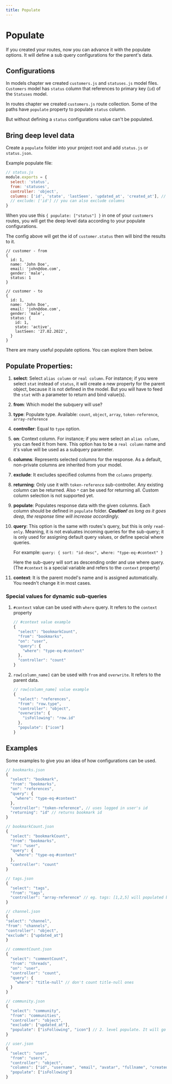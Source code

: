 ```yaml
---
title: Populate
---
```


# Populate

If you created your routes, now you can advance it with the populate options. It will define a sub query configurations for the parent's data.

## Configurations

In models chapter we created `customers.js` and `statuses.js` model files. `Customers` model has `status` column that references to primary key (`id`) of the `Statuses` model.

In routes chapter we created `customers.js` route collection. Some of the paths have `populate` property to populate `status` column.

But without defining a `status` configurations value can't be populated.

## Bring deep level data

Create a `populate` folder into your project root and add `status.js` or `status.json`.

Example populate file:

```js
// status.js
module.exports = {
  select: 'status',
  from: 'statuses',
  controller: 'object',
  columns: ['id', 'state', 'lastSeen', 'updated_at', 'created_at'], // default is all as `*`
  // exclude: ['id'] // you can also exclude columns
}
```

When you use this `{ populate: ["status"] }` in one of your `customers` routes,
you will get the deep level data according to your populate configurations.

The config above will get the id of `customer.status` then will bind the results to it.

```
// customer - from
{
  id: 1,
  name: 'John Doe',
  email: 'john@doe.com',
  gender: 'male',
  status: 1
}
```

```
// customer - to
{
  id: 1,
  name: 'John Doe',
  email: 'john@doe.com',
  gender: 'male',
  status: {
    id: 1,
    state: 'active',
    lastSeen: '27.02.2022',
  }
}
```

There are many useful populate options. You can explore them below.

## Populate Properties:

1. **select**: Select `alias column` or `real column`. For instance; if you were select `stat` instead of `status`, it will create a new property for the parent object, because it is not defined in the model. But you will have to feed the `stat` with a parameter to return and bind value(s).
1. **from**: Which model the subquery will use?
1. **type**: Populate type. Available: `count`, `object`, `array`, `token-reference`, `array-reference`
1. **controller**: Equal to `type` option.
1. **on**: Context column. For instance; if you were select an `alias column`, you can feed it from here. This option has to be a `real column` name and it's value will be used as a subquery parameter.
1. **columns**: Represents selected columns for the response. As a default, non-private columns are inherited from your model.
1. **exclude**: It excludes specified columns from the `columns` property.
1. **returning**: Only use it with `token-reference` sub-controller. Any existing column can be returned. Also `*` can be used for returning all. Custom column selection is not supported yet.
1. **populate**: Populates response data with the given columns. Each column should be defined in `populate` folder. _**Caution!** as long as it goes deep, the response time will increase accordingly._
1. **query**: This option is the same with routes's query, but this is only `read-only`. Meaning, it is not evaluates incoming queries for the sub-query;
   it is only used for assigning default query values, or define special where queries.

   For example: `query: { sort: "id-desc", where: "type-eq-#context" }`

   Here the sub-query will sort as descending order and use where query. (The `#context` is a special variable and refers to the `context` property)

1. **context**: It is the parent model's name and is assigned automatically. You needn't change it in most cases.

### Special values for dynamic sub-queries

1. `#context` value can be used with `where` query. It refers to the `context` property

   ```js
   // #context value example
   {
     "select": "bookmarkCount",
     "from": "bookmarks",
     "on": "user",
     "query": {
       "where": "type-eq-#context"
     },
     "controller": "count"
   }
   ```

1. `row[column_name]` can be used with `from` and `overwrite`. It refers to the parent data.

   ```js
   // row[column_name] value example
   {
     "select": "references",
     "from": "row.type",
     "controller": "object",
     "overwrite": {
       "isFollowing": "row.id"
     },
     "populate": ["icon"]
   }

   ```

## Examples

Some examples to give you an idea of how configurations can be used.

```js
// bookmarks.json
{
  "select": "bookmark",
  "from": "bookmarks",
  "on": "references",
  "query": {
    "where": "type-eq-#context"
  },
  "controller": "token-reference", // uses logged in user's id
  "returning": "id" // returns bookmark id
}
```

```js
// bookmarkCount.json
{
  "select": "bookmarkCount",
  "from": "bookmarks",
  "on": "user",
  "query": {
    "where": "type-eq-#context"
  },
  "controller": "count"
}
```

```js
// tags.json
{
  "select": "tags",
  "from": "tags",
  "controller": "array-reference" // eg. tags: [1,2,5] will populated by their ids.
}
```

```js
// channel.json
{
"select": "channel",
"from": "channels",
"controller": "object",
"exclude": ["updated_at"]
}
```

```js
// commentCount.json
{
  "select": "commentCount",
  "from": "threads",
  "on": "user",
  "controller": "count",
  "query": {
    "where": "title-null" // don't count title-null ones
  }
}
```

```js
// community.json
{
  "select": "community",
  "from": "communities",
  "controller": "object",
  "exclude": ["updated_at"],
  "populate": ["isFollowing", "icon"] // 2. level populate. It will go deeper as it gets.
}
```

```js
// user.json
{
  "select": "user",
  "from": "users",
  "controller": "object",
  "columns": ["id", "username", "email", "avatar", "fullname", "created_at"],
  "populate": ["isFollowing"]
}
```
